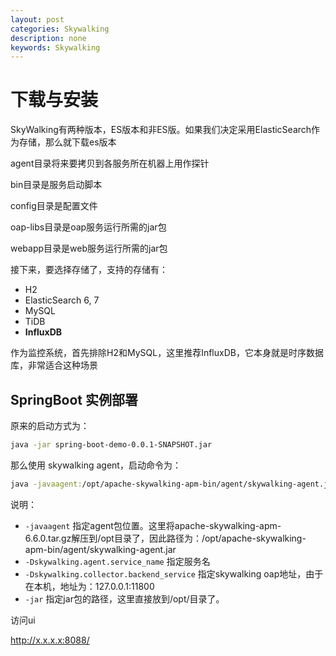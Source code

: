 ```yaml
---
layout: post
categories: Skywalking
description: none
keywords: Skywalking
---
```

# 下载与安装

SkyWalking有两种版本，ES版本和非ES版。如果我们决定采用ElasticSearch作为存储，那么就下载es版本

agent目录将来要拷贝到各服务所在机器上用作探针

bin目录是服务启动脚本

config目录是配置文件

oap-libs目录是oap服务运行所需的jar包

webapp目录是web服务运行所需的jar包

接下来，要选择存储了，支持的存储有：

- H2
- ElasticSearch 6, 7
- MySQL
- TiDB
- **InfluxDB**

作为监控系统，首先排除H2和MySQL，这里推荐InfluxDB，它本身就是时序数据库，非常适合这种场景

## SpringBoot 实例部署

原来的启动方式为：

```bash
java -jar spring-boot-demo-0.0.1-SNAPSHOT.jar
```

那么使用 skywalking agent，启动命令为：

```bash
java -javaagent:/opt/apache-skywalking-apm-bin/agent/skywalking-agent.jar -Dskywalking.agent.service_name=xxxtest -Dskywalking.collector.backend_service=127.0.0.1:11800 -jar /opt/spring-boot-demo-0.0.1-SNAPSHOT.jar
```

说明：

- `-javaagent` 指定agent包位置。这里将apache-skywalking-apm-6.6.0.tar.gz解压到/opt目录了，因此路径为：/opt/apache-skywalking-apm-bin/agent/skywalking-agent.jar
- `-Dskywalking.agent.service_name` 指定服务名
- `-Dskywalking.collector.backend_service` 指定skywalking oap地址，由于在本机，地址为：127.0.0.1:11800
- `-jar` 指定jar包的路径，这里直接放到/opt/目录了。

访问ui

http://x.x.x.x:8088/
